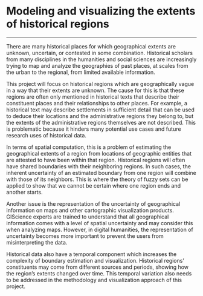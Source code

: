 # Modeling and visualizing the extents of historical regions

---
There are many historical places for which geographical extents are unknown, uncertain, or contested in some combination. Historical scholars from many disciplines in the humanities and social sciences are increasingly trying to map and analyze the geographies of past places, at scales from the urban to the regional, from limited available information. 

This project will focus on historical regions which are geographically vague in a way that their extents are unknown. The cause for this is that these regions are often only mentioned in historical texts that describe their constituent places and their relationships to other places. For example, a historical text may describe settlements in sufficient detail that can be used to deduce their locations and the administrative regions they belong to, but the extents of the administrative regions themselves are not described. This is problematic because it hinders many potential use cases and future research uses of historical data. 

In terms of spatial computation, this is a problem of estimating the geographical extents of a region from locations of geographic entities that are attested to have been within that region. Historical regions will often have shared boundaries with their neighboring regions. In such cases, the inherent uncertainty of an estimated boundary from one region will combine with those of its neighbors. This is where the theory of fuzzy sets can be applied to show that we cannot be certain where one region ends and another starts. 

Another issue is the representation of the uncertainty of geographical information on maps and other cartographic visualization products. GIScience experts are trained to understand that all geographical information comes with a level of spatial uncertainty and may consider this when analyzing maps. However, in digital humanities, the representation of uncertainty becomes more important to prevent the users from misinterpreting the data. 

Historical data also have a temporal component which increases the complexity of boundary estimation and visualization. Historical regions’ constituents may come from different sources and periods, showing how the region’s extents changed over time. This temporal variation also needs to be addressed in the methodology and visualization approach of this project. 
